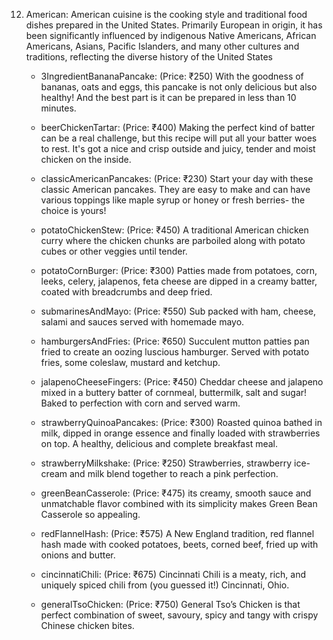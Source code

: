 12. American:
    American cuisine is the cooking style and traditional food dishes prepared in the United States. Primarily European in origin, it has been significantly influenced by indigenous Native Americans, African Americans, Asians, Pacific Islanders, and many other cultures and traditions, reflecting the diverse history of the United States

    - 3IngredientBananaPancake: (Price: ₹250)
      With the goodness of bananas, oats and eggs, this pancake is not only delicious but also healthy! And the best part is it can be prepared in less than 10 minutes.

    - beerChickenTartar: (Price: ₹400)
      Making the perfect kind of batter can be a real challenge, but this recipe will put all your batter woes to rest. It's got a nice and crisp outside and juicy, tender and moist chicken on the inside.

    - classicAmericanPancakes: (Price: ₹230)
      Start your day with these classic American pancakes. They are easy to make and can have various toppings like maple syrup or honey or fresh berries- the choice is yours!

    - potatoChickenStew: (Price: ₹450)
      A traditional American chicken curry where the chicken chunks are parboiled along with potato cubes or other veggies until tender.

    - potatoCornBurger: (Price: ₹300)
      Patties made from potatoes, corn, leeks, celery, jalapenos, feta cheese are dipped in a creamy batter, coated with breadcrumbs and deep fried.

    - submarinesAndMayo: (Price: ₹550)
      Sub packed with ham, cheese, salami and sauces served with homemade mayo.

    - hamburgersAndFries: (Price: ₹650)
      Succulent mutton patties pan fried to create an oozing luscious hamburger. Served with potato fries, some coleslaw, mustard and ketchup.

    - jalapenoCheeseFingers: (Price: ₹450)
      Cheddar cheese and jalapeno mixed in a buttery batter of cornmeal, buttermilk, salt and sugar! Baked to perfection with corn and served warm.

    - strawberryQuinoaPancakes: (Price: ₹300)
      Roasted quinoa bathed in milk, dipped in orange essence and finally loaded with strawberries on top. A healthy, delicious and complete breakfast meal.

    - strawberryMilkshake: (Price: ₹250)
      Strawberries, strawberry ice-cream and milk blend together to reach a pink perfection.

    - greenBeanCasserole: (Price: ₹475)
      its creamy, smooth sauce and unmatchable flavor combined with its simplicity makes Green Bean Casserole so appealing.

    - redFlannelHash: (Price: ₹575)
      A New England tradition, red flannel hash made with cooked potatoes, beets, corned beef, fried up with onions and butter.

    - cincinnatiChili: (Price: ₹675)
      Cincinnati Chili is a meaty, rich, and uniquely spiced chili from (you guessed it!) Cincinnati, Ohio.

    - generalTsoChicken: (Price: ₹750)
      General Tso’s Chicken is that perfect combination of sweet, savoury, spicy and tangy with crispy Chinese chicken bites.
